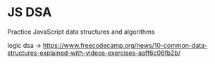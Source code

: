 # JS DSA
Practice JavaScript data structures and algorithms

logic dsa -> https://www.freecodecamp.org/news/10-common-data-structures-explained-with-videos-exercises-aaff6c06fb2b/
